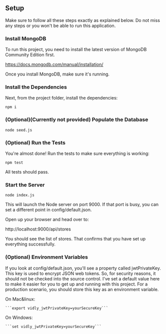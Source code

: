 ## **Setup**  
  
Make sure to follow all these steps exactly as explained below. Do not miss any steps or you won't be able to run this application.  
  
### Install MongoDB  
  
  To run this project, you need to install the latest version of MongoDB Community Edition first.
  
    
  https://docs.mongodb.com/manual/installation/
  
    
  Once you install MongoDB, make sure it's running.  

### Install the Dependencies    
  
  Next, from the project folder, install the dependencies:  

  ```npm i```  
  
### (Optional)(Currently not provided) Populate the Database  
    
  ```node seed.js```
    
### (Optional) Run the Tests  
  
  You're almost done! Run the tests to make sure everything is working:  

  ```npm test```  
    
  All tests should pass.  

### Start the Server  
    
  ```node index.js```  
    
  This will launch the Node server on port 9000. If that port is busy, you can set a different point in     config/default.json.  

  Open up your browser and head over to:  

  http://localhost:9000/api/stores  

  You should see the list of stores. That confirms that you have set up everything successfully.  

### (Optional) Environment Variables  

If you look at config/default.json, you'll see a property called jwtPrivateKey. This key is used to encrypt JSON web tokens. So, for security reasons, it should not be checked into the source control. I've set a default value here to make it easier for you to get up and running with this project. For a production scenario, you should store this key as an environment variable.  

On Mac&linux:  

    ```export vidly_jwtPrivateKey=yourSecureKey```  

On Windows:  

    ```set vidly_jwtPrivateKey=yourSecureKey```  

